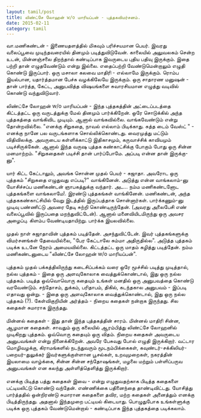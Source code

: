 ```yaml
---
layout: tamil/post
title: லிண்ட்சே லோஹன் w/o மாரியப்பன் - புத்தகவிமர்சனம்.
date: 2015-02-11
category: tamil
---
```


வா.மணிகண்டன் - இணையதளத்தில் மிகவும் பரிச்சயமான பெயர். இவரது வலைப்பூவை முடிந்தவரையில் தினமும் படித்துவிடுவேன். காலையில் அலுவலகம் சென்ற உடன், மின்னஞ்சலை திறந்தால் கண்டிப்பாக இவருடைய புதிய பதிவு இருக்கும். இதை பற்றி தான் எழுதவேண்டும் என்று இல்லை. எதைப்பற்றி வேண்டுமென்றாலும் எழுதி கொண்டு இருப்பார். ஒரு மசாலா கலவை மாதிரி - எல்லாமே இருக்கும். ரொம்ப இயல்பான, யதார்த்தமான பேச்சு வழக்கிலேயே இருக்கும். ஒரு சாதாரண மனுஷன் - தான் பார்த்த, கேட்ட, அனுபவித்த விஷயங்களை சுவாரசியமான எழுத்து வடிவில் கொண்டு வந்துவிடுவார்.<br />
<br />
லிண்ட்சே லோஹன் w/o மாரியப்பன் - இந்த புத்தகத்தின் அட்டைப்படத்தை கிட்டத்தட்ட ஒரு வருடத்துக்கு மேல் தினமும் பார்க்கிறேன். ஒரே சொடுக்கில் அந்த புத்தகத்தை வாங்கிவிட முடியும். ஆனால் வாங்கவில்லை. வாங்கவேண்டும் என்று தோன்றவில்லை. "எனக்கு சிறுகதை, நாவல் எல்லாம் பிடிக்காது. சுத்த டைம் வேஸ்ட் " - எனக்கு நானே பல வருடங்களாக சொல்லிக்கொண்டது. வைரமுத்து மட்டும் விதிவிலக்கு. அவருடைய கள்ளிக்காட்டு இதிகாசமும், கருவாச்சிக் காவியமும் படிச்சிருக்கேன். ஆனால் இந்த  வருஷ புத்தக கண்காட்சிக்கு போகும் போது ஒரு சின்ன மனமாற்றம். "சிறுகதைகள் படிச்சி தான் பார்ப்போமே. அப்படி என்ன தான் இருக்கு-னு".<br />
<br />
யார் கிட்ட கேட்டாலும், அவங்க சொன்ன முதல் பெயர் - சுஜாதா. அவரோட ஒரு புத்தகம் "சிறுகதை எழுதுவது எப்படி?" வாங்கினேன். அடுத்து என்ன வாங்கலாம்-னு யோசிச்சப்ப மணிகண்டன் ஞாபகத்துக்கு வந்தார். அட... நம்ம மணிகண்டனோட புத்தகங்களை வாங்கலாமே!. இரண்டு புத்தகங்கள் வாங்கினேன். மணிகண்டன், அந்த புத்தககண்காட்சியில் வேறு இடத்தில் இருப்பத்தாக சொன்னார்கள். பார்க்கணும்-னு முடிவு பண்ணிட்டு அவரை தேடி சுற்றி கொண்டிருந்தேன். (அவரது அலைபேசி எண் வலைப்பூவில் இருப்பதை மறந்துவிட்டேன்). ஆனால் மனைவியிடமிருந்து ஒரு அவசர அழைப்பு. கிளம்ப வேண்டியதாயிற்று. பார்க்க இயலவில்லை.<br />
<br />
முதல் நாள் சுஜாதாவின் புத்தகம் படித்தேன். அசந்துவிட்டேன். இவர் புத்தகங்களுக்கு விமர்சனங்கள் தேவையில்லை, "பேர கேட்டாலே சும்மா அதிருதில்ல". அடுத்த புத்தகம் படிக்க உடனே நேரம் அமையவில்லை. கிட்டத்தட்ட ஒரு மாதம் கழித்து படித்தேன். நம்ம மணிகண்டனுடைய "லிண்ட்சே லோஹன் w/o மாரியப்பன்".<br />
<br />
புத்தகம் முதல் பக்கத்திலிருந்து கடைசிப்பக்கம் வரை ஒரே மூச்சில் படித்து முடித்தால், நல்ல புத்தகம் - இதை ஒரு அளவுகோலாக வைத்துக்கொண்டால், இது ஒரு நல்ல புத்தகம். படித்த ஒவ்வொவொரு கதையும் உங்கள் மனதில் ஒரு அனுபவத்தை கொண்டு வரவேண்டும். சந்தோசம், துக்கம், பரிதாபம், திகில், கடந்தகால அனுபவம் - இப்படி எதாவது ஒன்று. - இதை ஒரு அளவுகோலாக வைத்துக்கொண்டால், இது ஒரு நல்ல புத்தகம் (?). கேள்விகுறியின் அர்த்தம் - நிறைய கதைகள் நன்றாக இருந்தது. சில கதைகள் சுமாராக இருந்தது.<br />
<br />
மின்னல் கதைகள் - இது தான் இந்த புத்தகத்தின் சாரம். மின்னல் மாதிரி சின்ன, ஆழமான கதைகள். சாவதும் ஒரு கலையில் ஆரம்பித்து லிண்ட்சே லோஹனில் முடிகிறது புத்தகம். ஓவ்வொரு கதையும் ஒரு விதம். நிறைய கதைகள் அவருடைய அனுபவங்கள் என்று நினைக்கிறேன். அவரே பேசுவது போல் எழுதி இருக்கிறார். வட்டார மொழிவழக்கு, கிராமங்களில் நடந்துவரும் மூடநம்பிக்கைகள், கவுண்டர்-சக்கிலியர்-பறையர்-துலுக்கர்  இவர்களுக்குள்ளான பூசல்கள், உறவுமுறைகள், நகரத்தின் இயலாமை வாழ்க்கை, சின்ன சின்ன சந்தோஷங்கள், மழலை மற்றும் பள்ளிப்பருவ அனுபவங்கள் என கலந்து அள்ளித்தெளித்து இருக்கிறார்.<br />
<br />
எனக்கு பிடித்த பத்து கதைகள் இவை - என்று எழுதுவதற்காக பிடித்த கதைகளை பட்டியலிட்டு கொண்டு வந்தேன். எண்ணிக்கை பதினைந்தை தாண்டிவிட்டது. யோசித்து பார்த்ததில் ஒன்றிரண்டு சுமாரான கதைகளை தவிர, மற்ற கதைகள் அனைத்தும் எனக்கு பிடித்திருந்தது. அதனால் இந்தமுறை பட்டியல் கிடையாது. பொழுதுபோக உங்கள்ளுக்கு படிக்க ஒரு புத்தகம் வேண்டுமென்றால் - கண்டிப்பாக இந்த புத்தகத்தை படிக்கலாம்.<br />
<br />
